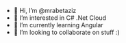 - 👋 Hi, I’m @mrabetaziz
- 👀 I’m interested in C# .Net Cloud
- 🌱 I’m currently learning Angular
- 💞️ I’m looking to collaborate on stuff :)


<!---
mrabetaziz/mrabetaziz is a ✨ special ✨ repository because its `README.md` (this file) appears on your GitHub profile.
You can click the Preview link to take a look at your changes.
--->
